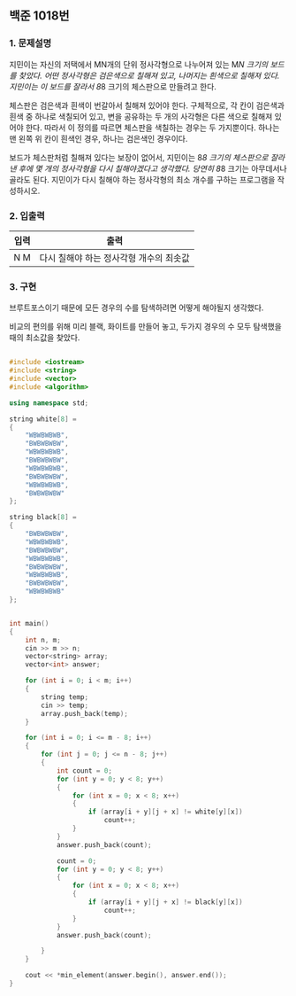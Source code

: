 ## 백준 1018번 
### 1. 문제설명
 
지민이는 자신의 저택에서 MN개의 단위 정사각형으로 나누어져 있는 M*N 크기의 보드를 찾았다. 어떤 정사각형은 검은색으로 칠해져 있고, 나머지는 흰색으로 칠해져 있다. 지민이는 이 보드를 잘라서 8*8 크기의 체스판으로 만들려고 한다.

체스판은 검은색과 흰색이 번갈아서 칠해져 있어야 한다. 구체적으로, 각 칸이 검은색과 흰색 중 하나로 색칠되어 있고, 변을 공유하는 두 개의 사각형은 다른 색으로 칠해져 있어야 한다. 따라서 이 정의를 따르면 체스판을 색칠하는 경우는 두 가지뿐이다. 하나는 맨 왼쪽 위 칸이 흰색인 경우, 하나는 검은색인 경우이다.

보드가 체스판처럼 칠해져 있다는 보장이 없어서, 지민이는 8*8 크기의 체스판으로 잘라낸 후에 몇 개의 정사각형을 다시 칠해야겠다고 생각했다. 당연히 8*8 크기는 아무데서나 골라도 된다. 지민이가 다시 칠해야 하는 정사각형의 최소 개수를 구하는 프로그램을 작성하시오.

### 2. 입출력

|입력| 출력 | 
|---|---|
| N M| 다시 칠해야 하는 정사각형 개수의 최솟값|


### 3. 구현

브루트포스이기 때문에 모든 경우의 수를 탐색하려면 어떻게 해야될지 생각했다.

비교의 편의를 위해 미리 블랙, 화이트를 만들어 놓고, 두가지 경우의 수 모두 탐색했을 때의 최소값을 찾았다.

```cpp

#include <iostream>
#include <string>
#include <vector>
#include <algorithm>

using namespace std;

string white[8] =
{
	"WBWBWBWB",
	"BWBWBWBW",
	"WBWBWBWB",
	"BWBWBWBW",
	"WBWBWBWB",
	"BWBWBWBW",
	"WBWBWBWB",
	"BWBWBWBW"
};

string black[8] =
{
	"BWBWBWBW",
	"WBWBWBWB",
	"BWBWBWBW",
	"WBWBWBWB",
	"BWBWBWBW",
	"WBWBWBWB",
	"BWBWBWBW",
	"WBWBWBWB"
};


int main()
{
	int n, m;
	cin >> m >> n;
	vector<string> array;
	vector<int> answer;

	for (int i = 0; i < m; i++)
	{
		string temp;
		cin >> temp;
		array.push_back(temp);
	}

	for (int i = 0; i <= m - 8; i++)
	{
		for (int j = 0; j <= n - 8; j++)
		{
			int count = 0;
			for (int y = 0; y < 8; y++)
			{
				for (int x = 0; x < 8; x++)
				{
					if (array[i + y][j + x] != white[y][x])
						count++;
				}
			}
			answer.push_back(count);

			count = 0;
			for (int y = 0; y < 8; y++)
			{
				for (int x = 0; x < 8; x++)
				{
					if (array[i + y][j + x] != black[y][x])
						count++;
				}
			}
			answer.push_back(count);

		}
	}

	cout << *min_element(answer.begin(), answer.end());
}


```



